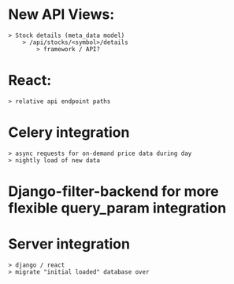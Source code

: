 # New API Views:
	> Stock details (meta_data model)
		> /api/stocks/<symbol>/details
			> framework / API?

# React:
	> relative api endpoint paths

# Celery integration
	> async requests for on-demand price data during day
	> nightly load of new data

# Django-filter-backend for more flexible query_param integration

# Server integration
	> django / react
	> migrate "initial loaded" database over